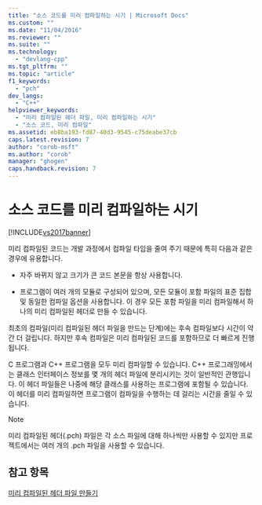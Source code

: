 ```yaml
---
title: "소스 코드를 미리 컴파일하는 시기 | Microsoft Docs"
ms.custom: ""
ms.date: "11/04/2016"
ms.reviewer: ""
ms.suite: ""
ms.technology: 
  - "devlang-cpp"
ms.tgt_pltfrm: ""
ms.topic: "article"
f1_keywords: 
  - "pch"
dev_langs: 
  - "C++"
helpviewer_keywords: 
  - "미리 컴파일된 헤더 파일, 미리 컴파일하는 시기"
  - "소스 코드, 미리 컴파일"
ms.assetid: eb8ba193-fd87-40d3-9545-c75deabe37cb
caps.latest.revision: 7
author: "corob-msft"
ms.author: "corob"
manager: "ghogen"
caps.handback.revision: 7
---
```

# 소스 코드를 미리 컴파일하는 시기
[!INCLUDE[vs2017banner](../../assembler/inline/includes/vs2017banner.md)]

미리 컴파일된 코드는 개발 과정에서 컴파일 타임을 줄여 주기 때문에 특히 다음과 같은 경우에 유용합니다.  
  
-   자주 바뀌지 않고 크기가 큰 코드 본문을 항상 사용합니다.  
  
-   프로그램이 여러 개의 모듈로 구성되어 있으며, 모든 모듈이 포함 파일의 표준 집합 및 동일한 컴파일 옵션을 사용합니다.  이 경우 모든 포함 파일을 미리 컴파일해서 하나의 미리 컴파일된 헤더로 만들 수 있습니다.  
  
 최초의 컴파일\(미리 컴파일된 헤더 파일을 만드는 단계\)에는 후속 컴파일보다 시간이 약간 더 걸립니다.  하지만 후속 컴파일은 미리 컴파일된 코드를 포함하므로 더 빠르게 진행됩니다.  
  
 C 프로그램과 C\+\+ 프로그램을 모두 미리 컴파일할 수 있습니다.  C\+\+ 프로그래밍에서는 클래스 인터페이스 정보를 몇 개의 헤더 파일에 분리시키는 것이 일반적인 관행입니다.  이 헤더 파일들은 나중에 해당 클래스를 사용하는 프로그램에 포함될 수 있습니다.  이 헤더를 미리 컴파일하면 프로그램이 컴파일을 수행하는 데 걸리는 시간을 줄일 수 있습니다.  
  
> [!NOTE]
>  미리 컴파일된 헤더\(.pch\) 파일은 각 소스 파일에 대해 하나씩만 사용할 수 있지만 프로젝트에서는 여러 개의 .pch 파일을 사용할 수 있습니다.  
  
## 참고 항목  
 [미리 컴파일된 헤더 파일 만들기](../../build/reference/creating-precompiled-header-files.md)